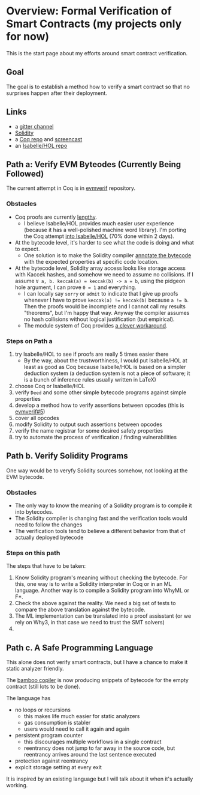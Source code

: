 # Overview: Formal Verification of Smart Contracts (my projects only for now)

This is the start page about my efforts around smart contract verification.

## Goal

The goal is to establish a method how to verify a smart contract so that
no surprises happen after their deployment.

## Links

* a [gitter channel](https://gitter.im/ethereum/formal-methods)
* [Solidity](https://gitter.im/ethereum/solidity/)
* a [Coq repo](https://github.com/pirapira/evmverif) and [screencast](https://youtu.be/Mzh4fyoaBJ0?list=PL9oaY6Y4QxRZybj86eGItGVApxLXVIXHz)
* an [Isabelle/HOL repo](https://github.com/pirapira/eth-isabelle)

## Path a: Verify EVM Byteodes (Currently Being Followed)

The current attempt in Coq is in [evmverif](https://github.com/pirapira/evmverif/) repository.

### Obstacles

* Coq proofs are currently [lengthy](https://github.com/pirapira/evmverif/blob/master/coq/example/managed_account_with_accumulators.v#L405).
    - I believe Isabelle/HOL provides much easier user experience (because it has a well-polished machine word library).  I'm porting the Coq attempt [into Isabelle/HOL](https://github.com/pirapira/eth-isabelle) (70% done within 2 days).
* At the bytecode level, it's harder to see what the code is doing and what to expect.
    - One solution is to make the Solidity compiler [annotate the bytecode](https://github.com/ethereum/solidity/issues/1178) with the expected properties at specific code location.
* At the bytecode level, Solidity array access looks like storage access with Kaccek hashes, and somehow we need to assume no collisions.  If I assume `∀ a, b. keccak(a) = keccak(b) -> a = b`, using the pidgeon hole argument, I can prove `0 = 1` and everything.
    - I can locally say `sorry` or `admit` to indicate that I give up proofs whenever I have to prove `keccak(a) != keccak(b)` because `a != b`.  Then the proofs would be incomplete and I cannot call my results "theorems", but I'm happy that way.  Anyway the compiler assumes no hash collisions without logical justification (but empirical).
	- The module system of Coq provides [a clever workaround](https://github.com/bitemyapp/ledgertheory/blob/master/CryptoHashes.v).

### Steps on Path a

1. try Isabelle/HOL to see if proofs are really 5 times easier there
    - By the way, about the trustworthiness, I would put Isabelle/HOL at least as good as Coq because Isabelle/HOL is based on a simpler deduction system (a deduction system is not a piece of software; it is a bunch of inference rules usually written in LaTeX)
2. choose Coq or Isabelle/HOL
3. verify `Deed` and some other simple bytecode programs against simple properties
4. develop a method how to verify assertions between opcodes (this is [evmverif#5](https://github.com/pirapira/evmverif/issues/5))
5. cover all opcodes
6. modify Solidity to output such assertions between opcodes
7. verify the name registrar for some desired safety properties
8. try to automate the process of verification / finding vulnerabilities


## Path b. Verify Solidity Programs

One way would be to veryfy Solidity sources somehow,
not looking at the EVM bytecode.

### Obstacles

* The only way to know the meaning of a Solidity program is to compile it into bytecodes.
* The Solidity compiler is changing fast and the verification tools would need to follow the changes
* The verification tools tend to believe a different behavior from that of actually deployed bytecode

### Steps on this path

The steps that have to be taken:

1. Know Solidity program's meaning without checking the bytecode.  For this, one way is to write a Solidity interpreter in Coq or in an ML language.  Another way is to compile a Solidity program into WhyML or F*.
2. Check the above against the reality.  We need a big set of tests to compare the above translation against the bytecode.
3. The ML implementation can be translated into a proof assisstant (or we rely on Why3, in that case we need to trust the SMT solvers)
4. 



## Path c. A Safe Programming Language

This alone does not verify smart contracts, but I have a chance to make it static analyzer friendly.

The [bamboo copiler](https://github.com/pirapira/bamboo) is now producing snippets of bytecode for the empty contract (still lots to be done).

The language has
* no loops or recursions
    - this makes life much easier for static analyzers
    - gas consumption is stabler
    - users would need to call it again and again
* persistent program counter
    - this discourages multiple workflows in a single contract
    - reentrancy does not jump to far away in the source code, but reentrancy arrives around the last sentence executed
* protection against reentrancy
* explcit storage setting at every exit

It is inspired by an existing language but I will talk about it when it's actually working.
